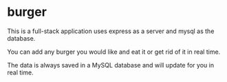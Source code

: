 # burger

This is a full-stack application uses express as a server and mysql as the database.

You can add any burger you would like and eat it or get rid of it in real time.

The data is always saved in a MySQL database and will update for you in real time.